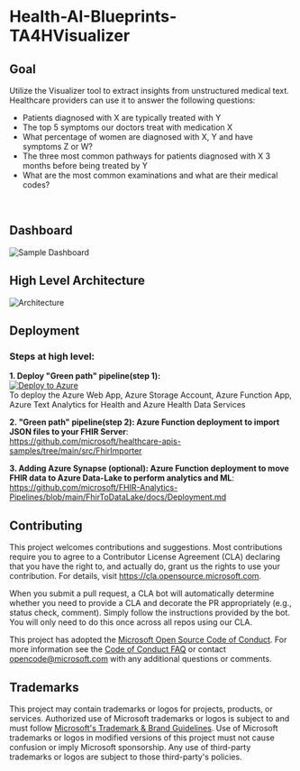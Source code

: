 # Health-AI-Blueprints-TA4HVisualizer

## Goal
Utilize the Visualizer tool to extract insights from unstructured medical text. Healthcare providers can use it to answer the following questions:

* Patients diagnosed with X are typically treated with Y
* The top 5 symptoms our doctors treat with medication X
* What percentage of women are diagnosed with X, Y and have symptoms Z or W?
* The three most common pathways for patients diagnosed with X 3 months before being treated by Y
* What are the most common examinations and what are their medical codes?
 <br>


## Dashboard
![Sample Dashboard](https://github.com/microsoft/Health-AI-Blueprints-TA4HVisualizer/blob/main/img11.png)

## High Level Architecture
![Architecture](https://github.com/microsoft/Health-AI-Blueprints-TA4HVisualizer/blob/main/img12.png)

## Deployment

### Steps at high level: 

**1. Deploy "Green path" pipeline(step 1):**<br>
[![Deploy to Azure](https://aka.ms/deploytoazurebutton)](https://portal.azure.com/#create/Microsoft.Template/uri/https%3A%2F%2Fraw.githubusercontent.com%2Fpazinio%2FHealth-AI-Blueprints-TA4HVisualizer%2Fmain%2Fazuredeploy.json)
<br>To deploy the Azure Web App, Azure Storage Account, Azure Function App, Azure Text Analytics for Health and Azure Health Data Services<br>

**2. "Green path" pipeline(step 2): Azure Function deployment to import JSON files to your FHIR Server**:<br>
https://github.com/microsoft/healthcare-apis-samples/tree/main/src/FhirImporter

**3. Adding Azure Synapse (optional): Azure Function deployment to move FHIR data to Azure Data-Lake to perform analytics and ML**:<br>
https://github.com/microsoft/FHIR-Analytics-Pipelines/blob/main/FhirToDataLake/docs/Deployment.md

## Contributing

This project welcomes contributions and suggestions.  Most contributions require you to agree to a
Contributor License Agreement (CLA) declaring that you have the right to, and actually do, grant us
the rights to use your contribution. For details, visit https://cla.opensource.microsoft.com.

When you submit a pull request, a CLA bot will automatically determine whether you need to provide
a CLA and decorate the PR appropriately (e.g., status check, comment). Simply follow the instructions
provided by the bot. You will only need to do this once across all repos using our CLA.

This project has adopted the [Microsoft Open Source Code of Conduct](https://opensource.microsoft.com/codeofconduct/).
For more information see the [Code of Conduct FAQ](https://opensource.microsoft.com/codeofconduct/faq/) or
contact [opencode@microsoft.com](mailto:opencode@microsoft.com) with any additional questions or comments.

## Trademarks

This project may contain trademarks or logos for projects, products, or services. Authorized use of Microsoft 
trademarks or logos is subject to and must follow 
[Microsoft's Trademark & Brand Guidelines](https://www.microsoft.com/en-us/legal/intellectualproperty/trademarks/usage/general).
Use of Microsoft trademarks or logos in modified versions of this project must not cause confusion or imply Microsoft sponsorship.
Any use of third-party trademarks or logos are subject to those third-party's policies.
